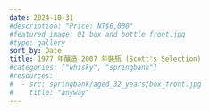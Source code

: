 ```yaml
---
date: 2024-10-31
#description: "Price: NT$6,000"
#featured_image: 01_box_and_bottle_front.jpg
#type: gallery
sort_by: Date
title: 1977 年釀造 2007 年裝瓶 (Scott's Selection)
#categories: ["whisky", "springbank"]
#resources:
#  - src: springbank/aged_32_years/box_front.jpg
#    title: "anyway"
---
```


